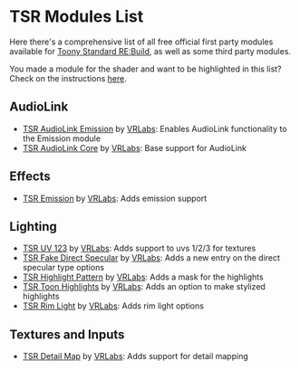 # TSR Modules List

Here there's a comprehensive list of all free official first party modules available for [Toony Standard RE:Build](https://github.com/VRLabs/Toony-Standard-Rebuild), as well as some third party modules.

You made a module for the shader and want to be highlighted in this list? Check on the instructions [here](add-your-own-module.md).

## AudioLink

- [TSR AudioLink Emission](https://github.com/VRLabs/TSR-AudioLink-Emission) by [VRLabs](https://github.vrlabs.dev): Enables AudioLink functionality to the Emission module
- [TSR AudioLink Core](https://github.com/VRLabs/TSR-AudioLink-Core) by [VRLabs](https://github.vrlabs.dev): Base support for AudioLink

## Effects

- [TSR Emission](https://github.com/VRLabs/TSR-Emission) by [VRLabs](https://github.vrlabs.dev): Adds emission support

## Lighting

- [TSR UV 123](https://github.com/VRLabs/TSR-UV123) by [VRLabs](https://github.vrlabs.dev): Adds support to uvs 1/2/3 for textures
- [TSR Fake Direct Specular](https://github.com/VRLabs/TSR-Fake-Direct-Specular) by [VRLabs](https://github.vrlabs.dev): Adds a new entry on the direct specular type options
- [TSR Highlight Pattern](https://github.com/VRLabs/TSR-Highlight-Pattern) by [VRLabs](https://github.vrlabs.dev): Adds a mask for the highlights
- [TSR Toon Highlights](https://github.com/VRLabs/TSR-Toon-Highlights) by [VRLabs](https://github.vrlabs.dev): Adds an option to make stylized highlights
- [TSR Rim Light](https://github.com/VRLabs/TSR-Rim-Light) by [VRLabs](https://github.vrlabs.dev): Adds rim light options

## Textures and Inputs

- [TSR Detail Map](https://github.com/VRLabs/TSR-Detail-Map) by [VRLabs](https://github.vrlabs.dev): Adds support for detail mapping

